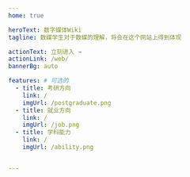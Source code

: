 ```yaml
---
home: true

heroText: 数字媒体Wiki
tagline: 数媒学生对于数媒的理解，将会在这个网站上得到体现

actionText: 立刻进入 →
actionLink: /web/
bannerBg: auto

features: # 可选的
  - title: 考研方向
    link: / 
    imgUrl: /postgraduate.png
  - title: 就业方向
    link: /
    imgUrl: /job.png
  - title: 学科能力
    link: /
    imgUrl: /ability.png


---
```




